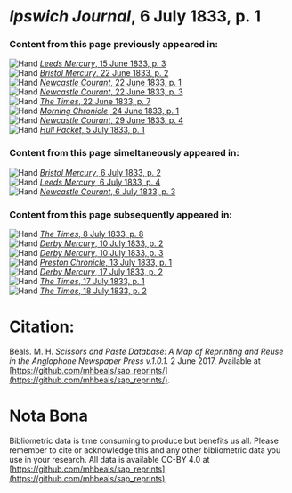 # *Ipswich Journal*, 6 July 1833, p. 1  
  
### Content from this page previously appeared in:  
![Hand](http://scissorsandpaste.net/wp-content/uploads/2017/06/smallhandpointer.png) [*Leeds Mercury*, 15 June 1833, p. 3](https://mhbeals.github.io/sap_html/Leeds-Mercury/Leeds-Mercury-15-June-1833-p-3)  
![Hand](http://scissorsandpaste.net/wp-content/uploads/2017/06/smallhandpointer.png) [*Bristol Mercury*, 22 June 1833, p. 2](https://mhbeals.github.io/sap_html/Bristol-Mercury/Bristol-Mercury-22-June-1833-p-2)  
![Hand](http://scissorsandpaste.net/wp-content/uploads/2017/06/smallhandpointer.png) [*Newcastle Courant*, 22 June 1833, p. 1](https://mhbeals.github.io/sap_html/Newcastle-Courant/Newcastle-Courant-22-June-1833-p-1)  
![Hand](http://scissorsandpaste.net/wp-content/uploads/2017/06/smallhandpointer.png) [*Newcastle Courant*, 22 June 1833, p. 3](https://mhbeals.github.io/sap_html/Newcastle-Courant/Newcastle-Courant-22-June-1833-p-3)  
![Hand](http://scissorsandpaste.net/wp-content/uploads/2017/06/smallhandpointer.png) [*The Times*, 22 June 1833, p. 7](https://mhbeals.github.io/sap_html/The-Times/The-Times-22-June-1833-p-7)  
![Hand](http://scissorsandpaste.net/wp-content/uploads/2017/06/smallhandpointer.png) [*Morning Chronicle*, 24 June 1833, p. 1](https://mhbeals.github.io/sap_html/Morning-Chronicle/Morning-Chronicle-24-June-1833-p-1)  
![Hand](http://scissorsandpaste.net/wp-content/uploads/2017/06/smallhandpointer.png) [*Newcastle Courant*, 29 June 1833, p. 4](https://mhbeals.github.io/sap_html/Newcastle-Courant/Newcastle-Courant-29-June-1833-p-4)  
![Hand](http://scissorsandpaste.net/wp-content/uploads/2017/06/smallhandpointer.png) [*Hull Packet*, 5 July 1833, p. 1](https://mhbeals.github.io/sap_html/Hull-Packet/Hull-Packet-5-July-1833-p-1)  
  
### Content from this page simeltaneously appeared in:  
![Hand](http://scissorsandpaste.net/wp-content/uploads/2017/06/smallhandpointer.png) [*Bristol Mercury*, 6 July 1833, p. 2](https://mhbeals.github.io/sap_html/Bristol-Mercury/Bristol-Mercury-6-July-1833-p-2)  
![Hand](http://scissorsandpaste.net/wp-content/uploads/2017/06/smallhandpointer.png) [*Leeds Mercury*, 6 July 1833, p. 4](https://mhbeals.github.io/sap_html/Leeds-Mercury/Leeds-Mercury-6-July-1833-p-4)  
![Hand](http://scissorsandpaste.net/wp-content/uploads/2017/06/smallhandpointer.png) [*Newcastle Courant*, 6 July 1833, p. 3](https://mhbeals.github.io/sap_html/Newcastle-Courant/Newcastle-Courant-6-July-1833-p-3)  
  
### Content from this page subsequently appeared in:  
![Hand](http://scissorsandpaste.net/wp-content/uploads/2017/06/smallhandpointer.png) [*The Times*, 8 July 1833, p. 8](https://mhbeals.github.io/sap_html/The-Times/The-Times-8-July-1833-p-8)  
![Hand](http://scissorsandpaste.net/wp-content/uploads/2017/06/smallhandpointer.png) [*Derby Mercury*, 10 July 1833, p. 2](https://mhbeals.github.io/sap_html/Derby-Mercury/Derby-Mercury-10-July-1833-p-2)  
![Hand](http://scissorsandpaste.net/wp-content/uploads/2017/06/smallhandpointer.png) [*Derby Mercury*, 10 July 1833, p. 3](https://mhbeals.github.io/sap_html/Derby-Mercury/Derby-Mercury-10-July-1833-p-3)  
![Hand](http://scissorsandpaste.net/wp-content/uploads/2017/06/smallhandpointer.png) [*Preston Chronicle*, 13 July 1833, p. 1](https://mhbeals.github.io/sap_html/Preston-Chronicle/Preston-Chronicle-13-July-1833-p-1)  
![Hand](http://scissorsandpaste.net/wp-content/uploads/2017/06/smallhandpointer.png) [*Derby Mercury*, 17 July 1833, p. 2](https://mhbeals.github.io/sap_html/Derby-Mercury/Derby-Mercury-17-July-1833-p-2)  
![Hand](http://scissorsandpaste.net/wp-content/uploads/2017/06/smallhandpointer.png) [*The Times*, 17 July 1833, p. 1](https://mhbeals.github.io/sap_html/The-Times/The-Times-17-July-1833-p-1)  
![Hand](http://scissorsandpaste.net/wp-content/uploads/2017/06/smallhandpointer.png) [*The Times*, 18 July 1833, p. 2](https://mhbeals.github.io/sap_html/The-Times/The-Times-18-July-1833-p-2)  


# Citation: 

Beals. M. H. *Scissors and Paste Database: A Map of Reprinting and Reuse in the Anglophone Newspaper Press v.1.0.1.* 2 June 2017. Available at [https://github.com/mhbeals/sap_reprints/](https://github.com/mhbeals/sap_reprints/). 

# Nota Bona

Bibliometric data is time consuming to produce but benefits us all. Please remember to cite or acknowledge this and any other bibliometric data you use in your research. All data is available CC-BY 4.0 at [https://github.com/mhbeals/sap_reprints](https://github.com/mhbeals/sap_reprints)